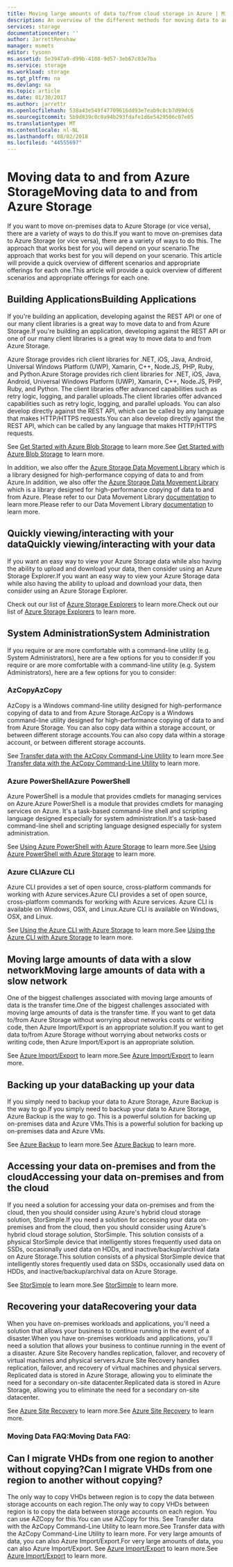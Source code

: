 ```yaml
---
title: Moving large amounts of data to/from cloud storage in Azure | Microsoft Docs
description: An overview of the different methods for moving data to and from Azure Storage.
services: storage
documentationcenter: ''
author: JarrettRenshaw
manager: msmets
editor: tysonn
ms.assetid: 5e3947a9-d99b-4108-9d57-3eb67c03e7ba
ms.service: storage
ms.workload: storage
ms.tgt_pltfrm: na
ms.devlang: na
ms.topic: article
ms.date: 01/30/2017
ms.author: jarrettr
ms.openlocfilehash: 538a43e549f47709616dd93e7eab9c8cb7d99dc6
ms.sourcegitcommit: 5b9d839c0c0a94b293fdafe1d6e5429506c07e05
ms.translationtype: MT
ms.contentlocale: nl-NL
ms.lasthandoff: 08/02/2018
ms.locfileid: "44555697"
---
```

# <a name="moving-data-to-and-from-azure-storage"></a><span data-ttu-id="377f4-103">Moving data to and from Azure Storage</span><span class="sxs-lookup"><span data-stu-id="377f4-103">Moving data to and from Azure Storage</span></span>
<span data-ttu-id="377f4-104">If you want to move on-premises data to Azure Storage (or vice versa), there are a variety of ways to do this.</span><span class="sxs-lookup"><span data-stu-id="377f4-104">If you want to move on-premises data to Azure Storage (or vice versa), there are a variety of ways to do this.</span></span> <span data-ttu-id="377f4-105">The approach that works best for you will depend on your scenario.</span><span class="sxs-lookup"><span data-stu-id="377f4-105">The approach that works best for you will depend on your scenario.</span></span> <span data-ttu-id="377f4-106">This article will provide a quick overview of different scenarios and appropriate offerings for each one.</span><span class="sxs-lookup"><span data-stu-id="377f4-106">This article will provide a quick overview of different scenarios and appropriate offerings for each one.</span></span>

## <a name="building-applications"></a><span data-ttu-id="377f4-107">Building Applications</span><span class="sxs-lookup"><span data-stu-id="377f4-107">Building Applications</span></span>
<span data-ttu-id="377f4-108">If you're building an application, developing against the REST API or one of our many client libraries is a great way to move data to and from Azure Storage.</span><span class="sxs-lookup"><span data-stu-id="377f4-108">If you're building an application, developing against the REST API or one of our many client libraries is a great way to move data to and from Azure Storage.</span></span>

<span data-ttu-id="377f4-109">Azure Storage provides rich client libraries for .NET, iOS, Java, Android, Universal Windows Platform (UWP), Xamarin, C++, Node.JS, PHP, Ruby, and Python.</span><span class="sxs-lookup"><span data-stu-id="377f4-109">Azure Storage provides rich client libraries for .NET, iOS, Java, Android, Universal Windows Platform (UWP), Xamarin, C++, Node.JS, PHP, Ruby, and Python.</span></span> <span data-ttu-id="377f4-110">The client libraries offer advanced capabilities such as retry logic, logging, and parallel uploads.</span><span class="sxs-lookup"><span data-stu-id="377f4-110">The client libraries offer advanced capabilities such as retry logic, logging, and parallel uploads.</span></span> <span data-ttu-id="377f4-111">You can also develop directly against the REST API, which can be called by any language that makes HTTP/HTTPS requests.</span><span class="sxs-lookup"><span data-stu-id="377f4-111">You can also develop directly against the REST API, which can be called by any language that makes HTTP/HTTPS requests.</span></span>

<span data-ttu-id="377f4-112">See [Get Started with Azure Blob Storage](storage-dotnet-how-to-use-blobs.md) to learn more.</span><span class="sxs-lookup"><span data-stu-id="377f4-112">See [Get Started with Azure Blob Storage](storage-dotnet-how-to-use-blobs.md) to learn more.</span></span>

<span data-ttu-id="377f4-113">In addition, we also offer the [Azure Storage Data Movement Library](https://www.nuget.org/packages/Microsoft.Azure.Storage.DataMovement) which is a library designed for high-performance copying of data to and from Azure.</span><span class="sxs-lookup"><span data-stu-id="377f4-113">In addition, we also offer the [Azure Storage Data Movement Library](https://www.nuget.org/packages/Microsoft.Azure.Storage.DataMovement) which is a library designed for high-performance copying of data to and from Azure.</span></span> <span data-ttu-id="377f4-114">Please refer to our Data Movement Library [documentation](https://github.com/Azure/azure-storage-net-data-movement) to learn more.</span><span class="sxs-lookup"><span data-stu-id="377f4-114">Please refer to our Data Movement Library [documentation](https://github.com/Azure/azure-storage-net-data-movement) to learn more.</span></span> 

## <a name="quickly-viewinginteracting-with-your-data"></a><span data-ttu-id="377f4-115">Quickly viewing/interacting with your data</span><span class="sxs-lookup"><span data-stu-id="377f4-115">Quickly viewing/interacting with your data</span></span>
<span data-ttu-id="377f4-116">If you want an easy way to view your Azure Storage data while also having the ability to upload and download your data, then consider using an Azure Storage Explorer.</span><span class="sxs-lookup"><span data-stu-id="377f4-116">If you want an easy way to view your Azure Storage data while also having the ability to upload and download your data, then consider using an Azure Storage Explorer.</span></span>

<span data-ttu-id="377f4-117">Check out our list of [Azure Storage Explorers](storage-explorers.md) to learn more.</span><span class="sxs-lookup"><span data-stu-id="377f4-117">Check out our list of [Azure Storage Explorers](storage-explorers.md) to learn more.</span></span>

## <a name="system-administration"></a><span data-ttu-id="377f4-118">System Administration</span><span class="sxs-lookup"><span data-stu-id="377f4-118">System Administration</span></span>
<span data-ttu-id="377f4-119">If you require or are more comfortable with a command-line utility (e.g. System Administrators), here are a few options for you to consider:</span><span class="sxs-lookup"><span data-stu-id="377f4-119">If you require or are more comfortable with a command-line utility (e.g. System Administrators), here are a few options for you to consider:</span></span>

### <a name="azcopy"></a><span data-ttu-id="377f4-120">AzCopy</span><span class="sxs-lookup"><span data-stu-id="377f4-120">AzCopy</span></span>
<span data-ttu-id="377f4-121">AzCopy is a Windows command-line utility designed for high-performance copying of data to and from Azure Storage.</span><span class="sxs-lookup"><span data-stu-id="377f4-121">AzCopy is a Windows command-line utility designed for high-performance copying of data to and from Azure Storage.</span></span> <span data-ttu-id="377f4-122">You can also copy data within a storage account, or between different storage accounts.</span><span class="sxs-lookup"><span data-stu-id="377f4-122">You can also copy data within a storage account, or between different storage accounts.</span></span>

<span data-ttu-id="377f4-123">See [Transfer data with the AzCopy Command-Line Utility](storage-use-azcopy.md) to learn more.</span><span class="sxs-lookup"><span data-stu-id="377f4-123">See [Transfer data with the AzCopy Command-Line Utility](storage-use-azcopy.md) to learn more.</span></span>

### <a name="azure-powershell"></a><span data-ttu-id="377f4-124">Azure PowerShell</span><span class="sxs-lookup"><span data-stu-id="377f4-124">Azure PowerShell</span></span>
<span data-ttu-id="377f4-125">Azure PowerShell is a module that provides cmdlets for managing services on Azure.</span><span class="sxs-lookup"><span data-stu-id="377f4-125">Azure PowerShell is a module that provides cmdlets for managing services on Azure.</span></span> <span data-ttu-id="377f4-126">It's a task-based command-line shell and scripting language designed especially for system administration.</span><span class="sxs-lookup"><span data-stu-id="377f4-126">It's a task-based command-line shell and scripting language designed especially for system administration.</span></span>

<span data-ttu-id="377f4-127">See [Using Azure PowerShell with Azure Storage](storage-powershell-guide-full.md) to learn more.</span><span class="sxs-lookup"><span data-stu-id="377f4-127">See [Using Azure PowerShell with Azure Storage](storage-powershell-guide-full.md) to learn more.</span></span>

### <a name="azure-cli"></a><span data-ttu-id="377f4-128">Azure CLI</span><span class="sxs-lookup"><span data-stu-id="377f4-128">Azure CLI</span></span>
<span data-ttu-id="377f4-129">Azure CLI provides a set of open source, cross-platform commands for working with Azure services.</span><span class="sxs-lookup"><span data-stu-id="377f4-129">Azure CLI provides a set of open source, cross-platform commands for working with Azure services.</span></span> <span data-ttu-id="377f4-130">Azure CLI is available on Windows, OSX, and Linux.</span><span class="sxs-lookup"><span data-stu-id="377f4-130">Azure CLI is available on Windows, OSX, and Linux.</span></span>

<span data-ttu-id="377f4-131">See [Using the Azure CLI with Azure Storage](storage-azure-cli.md) to learn more.</span><span class="sxs-lookup"><span data-stu-id="377f4-131">See [Using the Azure CLI with Azure Storage](storage-azure-cli.md) to learn more.</span></span>

## <a name="moving-large-amounts-of-data-with-a-slow-network"></a><span data-ttu-id="377f4-132">Moving large amounts of data with a slow network</span><span class="sxs-lookup"><span data-stu-id="377f4-132">Moving large amounts of data with a slow network</span></span>
<span data-ttu-id="377f4-133">One of the biggest challenges associated with moving large amounts of data is the transfer time.</span><span class="sxs-lookup"><span data-stu-id="377f4-133">One of the biggest challenges associated with moving large amounts of data is the transfer time.</span></span> <span data-ttu-id="377f4-134">If you want to get data to/from Azure Storage without worrying about networks costs or writing code, then Azure Import/Export is an appropriate solution.</span><span class="sxs-lookup"><span data-stu-id="377f4-134">If you want to get data to/from Azure Storage without worrying about networks costs or writing code, then Azure Import/Export is an appropriate solution.</span></span>

<span data-ttu-id="377f4-135">See [Azure Import/Export](storage-import-export-service.md) to learn more.</span><span class="sxs-lookup"><span data-stu-id="377f4-135">See [Azure Import/Export](storage-import-export-service.md) to learn more.</span></span>

## <a name="backing-up-your-data"></a><span data-ttu-id="377f4-136">Backing up your data</span><span class="sxs-lookup"><span data-stu-id="377f4-136">Backing up your data</span></span>
<span data-ttu-id="377f4-137">If you simply need to backup your data to Azure Storage, Azure Backup is the way to go.</span><span class="sxs-lookup"><span data-stu-id="377f4-137">If you simply need to backup your data to Azure Storage, Azure Backup is the way to go.</span></span> <span data-ttu-id="377f4-138">This is a powerful solution for backing up on-premises data and Azure VMs.</span><span class="sxs-lookup"><span data-stu-id="377f4-138">This is a powerful solution for backing up on-premises data and Azure VMs.</span></span>

<span data-ttu-id="377f4-139">See [Azure Backup](../backup/backup-introduction-to-azure-backup.md) to learn more.</span><span class="sxs-lookup"><span data-stu-id="377f4-139">See [Azure Backup](../backup/backup-introduction-to-azure-backup.md) to learn more.</span></span>

## <a name="accessing-your-data-on-premises-and-from-the-cloud"></a><span data-ttu-id="377f4-140">Accessing your data on-premises and from the cloud</span><span class="sxs-lookup"><span data-stu-id="377f4-140">Accessing your data on-premises and from the cloud</span></span>
<span data-ttu-id="377f4-141">If you need a solution for accessing your data on-premises and from the cloud, then you should consider using Azure's hybrid cloud storage solution, StorSimple.</span><span class="sxs-lookup"><span data-stu-id="377f4-141">If you need a solution for accessing your data on-premises and from the cloud, then you should consider using Azure's hybrid cloud storage solution, StorSimple.</span></span> <span data-ttu-id="377f4-142">This solution consists of a physical StorSimple device that intelligently stores frequently used data on SSDs, occasionally used data on HDDs, and inactive/backup/archival data on Azure Storage.</span><span class="sxs-lookup"><span data-stu-id="377f4-142">This solution consists of a physical StorSimple device that intelligently stores frequently used data on SSDs, occasionally used data on HDDs, and inactive/backup/archival data on Azure Storage.</span></span>

<span data-ttu-id="377f4-143">See [StorSimple](../storsimple/storsimple-overview.md) to learn more.</span><span class="sxs-lookup"><span data-stu-id="377f4-143">See [StorSimple](../storsimple/storsimple-overview.md) to learn more.</span></span>

## <a name="recovering-your-data"></a><span data-ttu-id="377f4-144">Recovering your data</span><span class="sxs-lookup"><span data-stu-id="377f4-144">Recovering your data</span></span>
<span data-ttu-id="377f4-145">When you have on-premises workloads and applications, you'll need a solution that allows your business to continue running in the event of a disaster.</span><span class="sxs-lookup"><span data-stu-id="377f4-145">When you have on-premises workloads and applications, you'll need a solution that allows your business to continue running in the event of a disaster.</span></span> <span data-ttu-id="377f4-146">Azure Site Recovery handles replication, failover, and recovery of virtual machines and physical servers.</span><span class="sxs-lookup"><span data-stu-id="377f4-146">Azure Site Recovery handles replication, failover, and recovery of virtual machines and physical servers.</span></span> <span data-ttu-id="377f4-147">Replicated data is stored in Azure Storage, allowing you to eliminate the need for a secondary on-site datacenter.</span><span class="sxs-lookup"><span data-stu-id="377f4-147">Replicated data is stored in Azure Storage, allowing you to eliminate the need for a secondary on-site datacenter.</span></span>

<span data-ttu-id="377f4-148">See [Azure Site Recovery](../site-recovery/site-recovery-overview.md) to learn more.</span><span class="sxs-lookup"><span data-stu-id="377f4-148">See [Azure Site Recovery](../site-recovery/site-recovery-overview.md) to learn more.</span></span>
### <a name="moving-data-faq"></a><span data-ttu-id="377f4-149">Moving Data FAQ:</span><span class="sxs-lookup"><span data-stu-id="377f4-149">Moving Data FAQ:</span></span>
## <a name="can-i-migrate-vhds-from-one-region-to-another-without-copying"></a><span data-ttu-id="377f4-150">Can I migrate VHDs from one region to another without copying?</span><span class="sxs-lookup"><span data-stu-id="377f4-150">Can I migrate VHDs from one region to another without copying?</span></span>
<span data-ttu-id="377f4-151">The only way to copy VHDs between region is to copy the data between storage accounts on each region.</span><span class="sxs-lookup"><span data-stu-id="377f4-151">The only way to copy VHDs between region is to copy the data between storage accounts on each region.</span></span> <span data-ttu-id="377f4-152">You can use AZCopy for this.</span><span class="sxs-lookup"><span data-stu-id="377f4-152">You can use AZCopy for this.</span></span> <span data-ttu-id="377f4-153">See Transfer data with the AzCopy Command-Line Utility to learn more.</span><span class="sxs-lookup"><span data-stu-id="377f4-153">See Transfer data with the AzCopy Command-Line Utility to learn more.</span></span> <span data-ttu-id="377f4-154">For very large amounts of data, you can also Azure Import/Export.</span><span class="sxs-lookup"><span data-stu-id="377f4-154">For very large amounts of data, you can also Azure Import/Export.</span></span> <span data-ttu-id="377f4-155">See [Azure Import/Export](https://docs.microsoft.com/en-us/azure/storage/storage-import-export-service) to learn more.</span><span class="sxs-lookup"><span data-stu-id="377f4-155">See [Azure Import/Export](https://docs.microsoft.com/en-us/azure/storage/storage-import-export-service) to learn more.</span></span>
